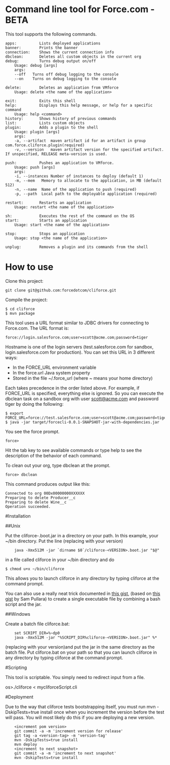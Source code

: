 # Command line tool for Force.com - BETA

This tool supports the following commands.

    apps:          Lists deployed applications
    banner:        Prints the banner
    connection:    Shows the current connection info
    dbclean:       Deletes all custom objects in the current org
    debug:         Turns debug output on/off
        Usage: debug [args]
        args:
        --off	Turns off debug logging to the console
        --on	Turns on debug logging to the console

    delete:        Deletes an application from VMforce
        Usage: delete <the name of the application>

    exit:          Exits this shell
    help:          Displays this help message, or help for a specific command
        Usage: help <command>
    history:       Shows history of previous commands
    list:          Lists custom objects
    plugin:        Adds a plugin to the shell
        Usage: plugin [args]
        args:
        -a, --artifact	maven artifact id for an artifact in group com.force.cliforce.plugin(required)
        -v, --version	maven artifact version for the specified artifact. If unspecified, RELEASE meta-version is used.

    push:          Pushes an application to VMforce.
        Usage: push [args]
        args:
        -i, --instances	Number of instances to deploy (default 1)
        -m, --mem	Memory to allocate to the application, in MB (default 512)
        -n, --name	Name of the application to push (required)
        -p, --path	Local path to the deployable application (required)

    restart:       Restarts an application
        Usage: restart <the name of the application>

    sh:            Executes the rest of the command on the OS
    start:         Starts an application
        Usage: start <the name of the application>

    stop:          Stops an application
        Usage: stop <the name of the application>

    unplug:        Removes a plugin and its commands from the shell



# How to use

Clone this project:

	git clone git@github.com:forcedotcom/cliforce.git

Compile the project:

	$ cd cliforce
	$ mvn package

This tool uses a URL format similar to JDBC drivers for connecting to Force.com. The URL format is:

	force://login.salesforce.com;user=scott@acme.com;password=tiger

Hostname is one of the login servers (test.salesforce.com for sandbox, login.salesforce.com for production). You can set this URL in 3 different ways:

* In the FORCE_URL environment variable
* In the force.url Java system property
* Stored in the file ~/.force_url (where ~ means your home directory)

Each takes precedence in the order listed above. For example, if FORCE_URL is specified, everything else is ignored. So you can execute the dbclean task on a sandbox org with user scott@acme.com and password tiger by doing the following:

	$ export FORCE_URL=force://test.salesforce.com;user=scott@acme.com;password=tiger
	$ java -jar target/forcecli-0.0.1-SNAPSHOT-jar-with-dependencies.jar

You see the force prompt.

    force>

Hit the tab key to see available commands or type help to see the description of the behavior of each command.

To clean out your org, type dbclean at the prompt.

    force> dbclean

This command produces output like this:

	Connected to org 00Dx00000000XXXXXX
	Preparing to delete Producer__c
	Preparing to delete Wine__c
	Operation succeeded.

#Installation

##Unix

Put the cliforce-<VERSION>.boot.jar in a directory on your path.
In this example, your ~/bin directory.
Put the line (replacing <VERSION> with your version)

        java -Xmx512M -jar `dirname $0`/cliforce-<VERSION>.boot.jar "$@"

in a file called cliforce in your ~/bin directory and do

	$ chmod u+x ~/bin/cliforce

This allows you to launch cliforce in any directory by typing cliforce at the command prompt.

You can also use a really neat trick documented in [this gist](https://gist.github.com/782862), (based on [this gist](https://gist.github.com/782523) by Sam Pullara)
to create a single executable file by combining a bash script and the jar.

##Windows

Create a batch file cliforce.bat:

        set SCRIPT_DIR=%~dp0
        java -Xmx512M -jar "%SCRIPT_DIR%cliforce-<VERSION>.boot.jar" %*

(replacing <VERSION> with your version)and put the jar in the same directory as the batch file.
Put cliforce.bat on your path so that you can launch cliforce in any directory by typing cliforce at the command prompt.

#Scripting

This tool is scriptable. You simply need to redirect input from a file.

os>./cliforce < mycliforceScript.cli

#Deployment

Due to the way that cliforce tests bootstrapping itself, you must run mvn -DskipTests=true install once when you increment the version before the test will
 pass. You will most likely do this if you are deploying a new version.

        <increment pom version>
        git commit -a -m 'increment version for release'
        git tag -a <version-tag> -m 'version-tag'
        mvn -DskipTests=true install
        mvn deploy
        <increment to next snapshot>
        git commit -a -m 'increment to next snapshot'
        mvn -DskipTests=true install



